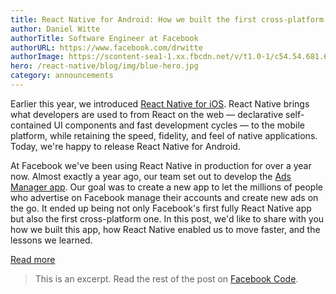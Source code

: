 ```yaml
---
title: React Native for Android: How we built the first cross-platform React Native app
author: Daniel Witte
authorTitle: Software Engineer at Facebook
authorURL: https://www.facebook.com/drwitte
authorImage: https://scontent-sea1-1.xx.fbcdn.net/v/t1.0-1/c54.54.681.681/s160x160/20622_10100459314481893_1435252658_n.jpg?_nc_log=1&oh=7afdb6aaa02f320c4dd4749733140133&oe=59D77C28
hero: /react-native/blog/img/blue-hero.jpg
category: announcements
---
```


Earlier this year, we introduced [React Native for iOS](https://code.facebook.com/posts/1014532261909640/react-native-bringing-modern-web-techniques-to-mobile/). React Native brings what developers are used to from React on the web — declarative self-contained UI components and fast development cycles — to the mobile platform, while retaining the speed, fidelity, and feel of native applications. Today, we're happy to release React Native for Android.

At Facebook we've been using React Native in production for over a year now. Almost exactly a year ago, our team set out to develop the [Ads Manager app](https://www.facebook.com/business/news/ads-manager-app). Our goal was to create a new app to let the millions of people who advertise on Facebook manage their accounts and create new ads on the go. It ended up being not only Facebook's first fully React Native app but also the first cross-platform one. In this post, we'd like to share with you how we built this app, how React Native enabled us to move faster, and the lessons we learned.

<footer>
  <a href="https://code.facebook.com/posts/1189117404435352/react-native-for-android-how-we-built-the-first-cross-platform-react-native-app/" class="btn">Read more</a>
</footer>

> This is an excerpt. Read the rest of the post on [Facebook Code](https://code.facebook.com/posts/1189117404435352/react-native-for-android-how-we-built-the-first-cross-platform-react-native-app/).
